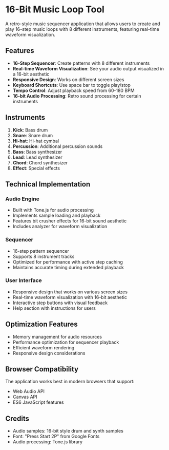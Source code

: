 # 16-Bit Music Loop Tool

A retro-style music sequencer application that allows users to create and play 16-step music loops with 8 different instruments, featuring real-time waveform visualization.

## Features

- **16-Step Sequencer**: Create patterns with 8 different instruments
- **Real-time Waveform Visualization**: See your audio output visualized in a 16-bit aesthetic
- **Responsive Design**: Works on different screen sizes
- **Keyboard Shortcuts**: Use space bar to toggle play/stop
- **Tempo Control**: Adjust playback speed from 60-180 BPM
- **16-bit Audio Processing**: Retro sound processing for certain instruments

## Instruments

1. **Kick**: Bass drum
2. **Snare**: Snare drum
3. **Hi-hat**: Hi-hat cymbal
4. **Percussion**: Additional percussion sounds
5. **Bass**: Bass synthesizer
6. **Lead**: Lead synthesizer
7. **Chord**: Chord synthesizer
8. **Effect**: Special effects

## Technical Implementation

### Audio Engine
- Built with Tone.js for audio processing
- Implements sample loading and playback
- Features bit crusher effects for 16-bit sound aesthetic
- Includes analyzer for waveform visualization

### Sequencer
- 16-step pattern sequencer
- Supports 8 instrument tracks
- Optimized for performance with active step caching
- Maintains accurate timing during extended playback

### User Interface
- Responsive design that works on various screen sizes
- Real-time waveform visualization with 16-bit aesthetic
- Interactive step buttons with visual feedback
- Help section with instructions for users

## Optimization Features

- Memory management for audio resources
- Performance optimization for sequencer playback
- Efficient waveform rendering
- Responsive design considerations

## Browser Compatibility

The application works best in modern browsers that support:
- Web Audio API
- Canvas API
- ES6 JavaScript features

## Credits

- Audio samples: 16-bit style drum and synth samples
- Font: "Press Start 2P" from Google Fonts
- Audio processing: Tone.js library